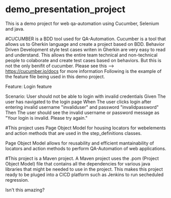 # demo_presentation_project
This is a demo project for web qa-automation using Cucumber, Selenium and java.

#CUCUMBER is a BDD tool used for QA-Automation.
Cucumber is a tool that allows us to Gherkin language and create a project based on BDD.
Behavior Driven Development style test cases writen in Gherkin are very easy to read
and understand. This allows the entire team technical and non-technical people to colaborate
and create test cases based on behaviors. 
But this is not the only benifit of cucumber. Please see this --> https://cucumber.io/docs for more information
Following is the example of the feature file being used in this demo project.


Feature: Login feature

Scenario: User should not be able to login with invalid credentials
    Given The user has navigated to the login page
    When The user clicks login after entering invalid username "invaliduser" and password "invalidpassword"
    Then The user should see the invalid username or password message as "Your login is invalid. Please try again."
    

#This project uses Page Object Model for housing locators for webelements and action methods that are used in the step_definitions classes.

Page Object Model allows for reusability and efficient mantainability of locators and action methods to perform QA-Automation of web applications.

#This project is a Maven project. A Maven project uses the .pom (Project Object Model) file that contains all the dependencies for various java libraries that might be needed to use in the project. This makes this project ready to be pluged into a CICD platform such as Jenkins to run secheduled regression.

Isn't this amazing?
